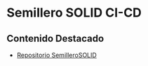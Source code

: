 # Semillero SOLID CI-CD

## Contenido Destacado

- [Repositorio SemilleroSOLID](https://github.com/SemilleroSOLID/SemilleroSolid_ci-cd)
